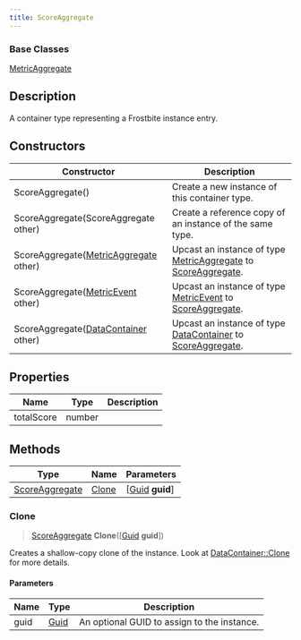 ```yaml
---
title: ScoreAggregate
---
```

### Base Classes

[MetricAggregate](MetricAggregate)

## Description

A container type representing a Frostbite instance entry.

## Constructors

| Constructor                                                               | Description                                                                                                         |
| ------------------------------------------------------------------------- | ------------------------------------------------------------------------------------------------------------------- |
| ScoreAggregate()                                                          | Create a new instance of this container type.                                                                       |
| ScoreAggregate(ScoreAggregate other)                                      | Create a reference copy of an instance of the same type.                                                            |
| ScoreAggregate([MetricAggregate](MetricAggregate) other)                  | Upcast an instance of type [MetricAggregate](MetricAggregate) to [ScoreAggregate](ScoreAggregate).                  |
| ScoreAggregate([MetricEvent](MetricEvent) other)                          | Upcast an instance of type [MetricEvent](MetricEvent) to [ScoreAggregate](ScoreAggregate).                          |
| ScoreAggregate([DataContainer](/vext/ref/shared/class/datacontainer) other) | Upcast an instance of type [DataContainer](/vext/ref/shared/class/datacontainer) to [ScoreAggregate](ScoreAggregate). |

## Properties

| Name       | Type   | Description |
| ---------- | ------ | ----------- |
| totalScore | number |             |

## Methods

| Type                             | Name            | Parameters                                     |
| -------------------------------- | --------------- | ---------------------------------------------- |
| [ScoreAggregate](ScoreAggregate) | [Clone](#clone) | \[[Guid](/vext/ref/shared/class/guid) **guid**\] |

### Clone

> [ScoreAggregate](ScoreAggregate) **Clone**(\[[Guid](/vext/ref/shared/class/guid) **guid**\])

Creates a shallow-copy clone of the instance. Look at [DataContainer::Clone](/vext/ref/shared/class/datacontainer#clone) for more details.

#### Parameters

| Name | Type         | Description                                 |
| ---- | ------------ | ------------------------------------------- |
| guid | [Guid](Guid) | An optional GUID to assign to the instance. |
